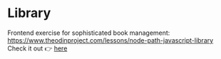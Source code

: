 # Library
Frontend exercise for sophisticated book management: \
https://www.theodinproject.com/lessons/node-path-javascript-library \
Check it out 👉 <a href="https://qendrimbehrami.github.io/Library/"> here </a>
